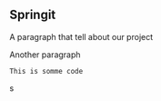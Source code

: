 Springit
---

A paragraph that tell about our project

Another paragraph

```
This is somme code
```

s